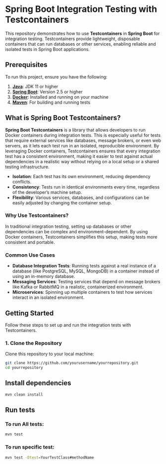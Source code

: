 # Spring Boot Integration Testing with Testcontainers

This repository demonstrates how to use **Testcontainers** in **Spring Boot** for integration testing. Testcontainers provide lightweight, disposable containers that can run databases or other services, enabling reliable and isolated tests in Spring Boot applications.

## Prerequisites

To run this project, ensure you have the following:

1. [**Java**](https://www.oracle.com/java/technologies/javase-jdk11-downloads.html): JDK 11 or higher
2. [**Spring Boot**](https://spring.io/projects/spring-boot): Version 2.5 or higher
3. [**Docker**](https://www.docker.com/get-started): Installed and running on your machine
4. [**Maven**](https://maven.apache.org/download.cgi): For building and running tests

## What is Spring Boot Testcontainers?

**Spring Boot Testcontainers** is a library that allows developers to run Docker containers during integration tests. This is especially useful for tests that require external services like databases, message brokers, or even web servers, as it lets each test run in an isolated, reproducible environment. By leveraging Docker containers, Testcontainers ensures that every integration test has a consistent environment, making it easier to test against actual dependencies in a realistic way without relying on a local setup or a shared testing infrastructure.

- **Isolation**: Each test has its own environment, reducing dependency conflicts.
- **Consistency**: Tests run in identical environments every time, regardless of the developer’s machine setup.
- **Flexibility**: Various services, databases, and configurations can be easily adjusted by changing the container setup.

### Why Use Testcontainers?

In traditional integration testing, setting up databases or other dependencies can be complex and environment-dependent. By using Docker containers, Testcontainers simplifies this setup, making tests more consistent and portable.

### Common Use Cases

- **Database Integration Tests**: Running tests against a real instance of a database (like PostgreSQL, MySQL, MongoDB) in a container instead of using an in-memory database.
- **Messaging Services**: Testing services that depend on message brokers like Kafka or RabbitMQ in a realistic, containerized environment.
- **Microservices**: Spinning up multiple containers to test how services interact in an isolated environment.


## Getting Started

Follow these steps to set up and run the integration tests with Testcontainers.

### 1. Clone the Repository

Clone this repository to your local machine:
```bash
git clone https://github.com/yourusername/yourrepository.git
cd yourrepository
```
## Install dependencies

```bash
mvn clean install
```
## Run tests
### To run All tests:

```bash
mvn test
```
### To run specific test:

```bash
mvn test -Dtest=YourTestClass#methodName
```
